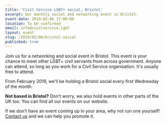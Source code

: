 ```yaml
---
title: 'Civil Service LGBT+ social, Bristol'
excerpt: Our monthly social and networking event in Bristol.
event-date: 2019-02-06 17:00:00
location: To be confirmed
email: info@civilservice.lgbt
layout: event
slug: /2019/02/06/bristol-social
published: true
---
```

Join us for a networking and social event in Bristol. This event is your chance to meet other LGBT+ civil servants from across government. Anyone can attend, so long as you work for a Civil Service organisation. It's usually free to attend.

From February 2019, we'll be holding a Bristol social every first Wednesday of the month.

**Not based in Bristol?** Don't worry, we also hold events in other parts of the UK too. You can find all our events on our website.

If we don't have an event coming up in your area, why not run one yourself! [Contact us](/about/contact-us/) and we can help you promote it.
